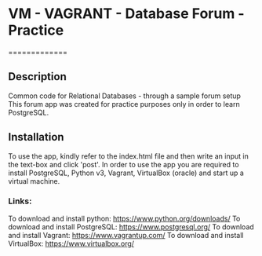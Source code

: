 # VM - VAGRANT - Database Forum - Practice
=============
## Description 
Common code for Relational Databases - through a sample forum setup
This forum app was created for practice purposes only in order to learn PostgreSQL.

## Installation

To use the app, kindly refer to the index.html file and then write an input in the text-box and click 'post'.
In order to use the app you are required to install PostgreSQL, Python v3, Vagrant, VirtualBox (oracle) and start up a virtual machine. 

### Links:

To download and install python: https://www.python.org/downloads/
To download and install PostgreSQL: https://www.postgresql.org/
To download and install Vagrant: https://www.vagrantup.com/
To download and install VirtualBox: https://www.virtualbox.org/

